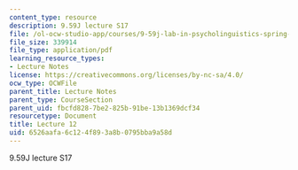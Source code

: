 ```yaml
---
content_type: resource
description: 9.59J lecture S17
file: /ol-ocw-studio-app/courses/9-59j-lab-in-psycholinguistics-spring-2017/6526aafa6c124f893a8b0795bba9a58d_MIT9_59jS17_lec12.pdf
file_size: 339914
file_type: application/pdf
learning_resource_types:
- Lecture Notes
license: https://creativecommons.org/licenses/by-nc-sa/4.0/
ocw_type: OCWFile
parent_title: Lecture Notes
parent_type: CourseSection
parent_uid: fbcfd828-7be2-825b-91be-13b1369dcf34
resourcetype: Document
title: Lecture 12
uid: 6526aafa-6c12-4f89-3a8b-0795bba9a58d
---
```

9.59J lecture S17